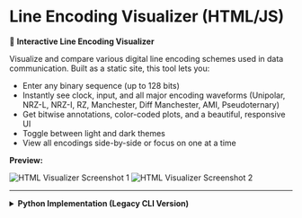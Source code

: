 # Line Encoding Visualizer (HTML/JS)

🚀 **Interactive Line Encoding Visualizer**

Visualize and compare various digital line encoding schemes used in data communication. Built as a static site, this tool lets you:

- Enter any binary sequence (up to 128 bits)
- Instantly see clock, input, and all major encoding waveforms (Unipolar, NRZ-L, NRZ-I, RZ, Manchester, Diff Manchester, AMI, Pseudoternary)
- Get bitwise annotations, color-coded plots, and a beautiful, responsive UI
- Toggle between light and dark themes
- View all encodings side-by-side or focus on one at a time

**Preview:**

<!-- Add screenshots of the HTML visualizer here -->

![HTML Visualizer Screenshot 1](PLACEHOLDER_FOR_IMAGE_1)
![HTML Visualizer Screenshot 2](PLACEHOLDER_FOR_IMAGE_2)

---

<details>
<summary><strong>Python Implementation (Legacy CLI Version)</strong></summary>

Schemes implemented:
1) Unipolar
2) NRZ-L
3) NRZ-I
4) POLAR RZ
5) Biphase - Manchester
6) Differential Manchester

Sample Outputs:

![image](https://user-images.githubusercontent.com/78537172/200649279-c7dba99f-1352-433c-b664-c52b075ab9b2.png)

![image](https://user-images.githubusercontent.com/78537172/200649044-87236b98-e231-498c-843c-9cb3a52131f9.png)

</details>

